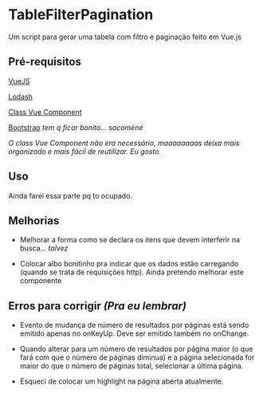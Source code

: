 # TableFilterPagination
Um script para gerar uma tabela com filtro e paginação feito em Vue.js

## Pré-requisitos
[VueJS](https://vuejs.org)

[Lodash](https://lodash.com)

[Class Vue Component](https://github.com/vuejs/vue-class-component)

[Bootstrap](https://getbootstrap.com) _tem q ficar bonito... sacoméné_

_O class Vue Component não era necessário, maaaaaaaas deixa mais organizado e mais fácil de reutilizar. Eu gosto._

## Uso

Ainda farei essa parte pq to ocupado.

## Melhorias

- Melhorar a forma como se declara os itens que devem interferir na busca... _talvez_

- Colocar albo bonitinho pra indicar que os dados estão carregando (quando se trata de requisições http).
Ainda pretendo melhorar este componente

## Erros para corrigir _(Pra eu lembrar)_

- Evento de mudança de número de resultados por páginas está sendo emitido apenas no onKeyUp. Deve ser emitido também no onChange.

- Quando alterar para um número de resultados por página maior (o que fará com que o número de páginas diminua) e a página selecionada for maior do que o número de páginas total, selecionar a última página.

- Esqueci de colocar um highlight na página aberta atualmente.
